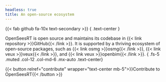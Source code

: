 ```yaml
---
headless: true
title: An open-source ecosystem
---
```


{{< fab github fa-10x text-secondary >}}
{ .text-center }

OpenSeesRT is open source and maintains its codebase in {{< link repository >}}GitHub{{< /link >}}. 
It is supported by a thriving ecosystem of open-source packages, such as {{< link osmg >}}osmg{{< /link >}}, {{< link veux >}}veux{{< /link >}}, and {{< link veux >}}openbim{{< /link >}}. 
{ .fs-5 .muted .col-12 .col-md-6 .mx-auto .text-center}

{{< button relref="contribute" wrapper="text-center mb-5">}}Contribute to OpenSeesRT{{< /button >}}


